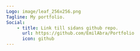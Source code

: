 ```yaml
---
Logo: image/leaf_256x256.png
Tagline: My portfolio.
Social:
    - title: Link till sidans github repo.
      url: https://github.com/EmilAbra/Portfolio
      icon: github
---
```

